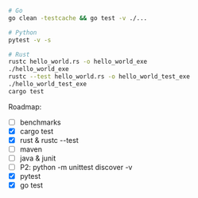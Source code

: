 ```sh
# Go
go clean -testcache && go test -v ./...

# Python
pytest -v -s

# Rust
rustc hello_world.rs -o hello_world_exe
./hello_world_exe
rustc --test hello_world.rs -o hello_world_test_exe
./hello_world_test_exe
cargo test
```

Roadmap:
- [ ] benchmarks
- [x] cargo test
- [x] rust & rustc --test
- [ ] maven
- [ ] java & junit
- [ ] P2: python -m unittest discover -v
- [x] pytest
- [x] go test

